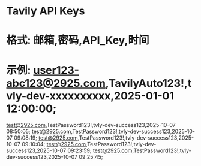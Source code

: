 # Tavily API Keys
# 格式: 邮箱,密码,API_Key,时间
# 示例: user123-abc123@2925.com,TavilyAuto123!,tvly-dev-xxxxxxxxxx,2025-01-01 12:00:00;
test@2925.com,TestPassword123!,tvly-dev-success123,2025-10-07 08:50:05;
test@2925.com,TestPassword123!,tvly-dev-success123,2025-10-07 09:08:19;
test@2925.com,TestPassword123!,tvly-dev-success123,2025-10-07 09:10:04;
test@2925.com,TestPassword123!,tvly-dev-success123,2025-10-07 09:23:59;
test@2925.com,TestPassword123!,tvly-dev-success123,2025-10-07 09:25:45;
